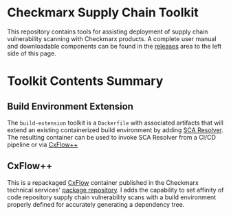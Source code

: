 # Checkmarx Supply Chain Toolkit

This repository contains tools for assisting deployment of supply chain vulnerability scanning with Checkmarx products. A complete user manual and downloadable components can be found in the [releases](releases) area to the left side of this page.

# Toolkit Contents Summary


## Build Environment Extension

The `build-extension` toolkit is a `Dockerfile` with associated artifacts that will extend an existing containerized build environment by adding
[SCA Resolver](https://checkmarx.com/resource/documents/en/34965-19196-checkmarx-sca-resolver.html).  The resulting container can be used to invoke SCA Resolver from a CI/CD pipeline or via [CxFlow++](#cxflow++)


## CxFlow++

This is a repackaged [CxFlow](https://github.com/checkmarx-ltd/cx-flow) container
published in the Checkmarx technical services' [package repository](https://github.com/orgs/checkmarx-ts/packages).  I adds the capability to set affinity
of code repository supply chain vulnerability scans with a build environment
properly defined for accurately generating a dependency tree.
